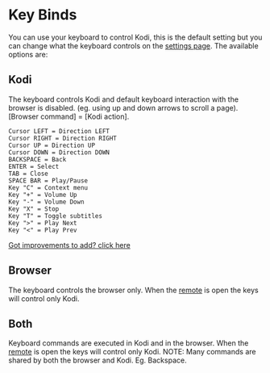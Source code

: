 # Key Binds

You can use your keyboard to control Kodi, this is the default setting but you can change what
the keyboard controls on the [settings page](#settings/web). The available options are:

## Kodi

The keyboard controls Kodi and default keyboard interaction with the browser is disabled.
(eg. using up and down arrows to scroll a page). [Browser command] = [Kodi action].

```
Cursor LEFT = Direction LEFT
Cursor RIGHT = Direction RIGHT
Cursor UP = Direction UP
Cursor DOWN = Direction DOWN
BACKSPACE = Back
ENTER = Select
TAB = Close
SPACE BAR = Play/Pause
Key "C" = Context menu
Key "+" = Volume Up
Key "-" = Volume Down
Key "X" = Stop
Key "T" = Toggle subtitles
Key ">" = Play Next
Key "<" = Play Prev
```

[Got improvements to add? click here](https://github.com/jez500/chorus2/blob/master/src/js/apps/input/input_app.js.coffee)

## Browser

The keyboard controls the browser only. When the [remote](#remote) is open the keys will control only Kodi.

## Both

Keyboard commands are executed in Kodi and in the browser. When the [remote](#remote) is open the keys will
control only Kodi. NOTE: Many commands are shared by both the browser and Kodi. Eg. Backspace.